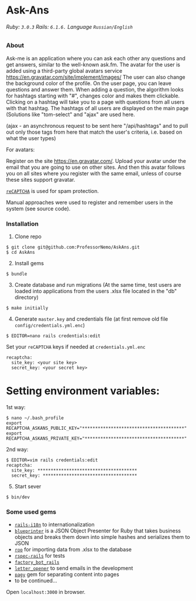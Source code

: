 # Ask-Ans

###### Ruby: `3.0.3` Rails: `6.1.6.` Language `Russian/English`

### About

Ask-me is an application where you can ask each other any questions and get answers, similar to the well-known ask.fm. The avatar for the user is added using a third-party global avatars service https://en.gravatar.com/site/implement/images/
The user can also change the background color of the profile. On the user page, you can leave questions and answer them. When adding a question, the algorithm looks for hashtags starting with "#", changes color and makes them clickable. Clicking on a hashtag will take you to a page with questions from all users with that hashtag. The hashtags of all users are displayed on the main page (Solutions like "tom-select" and "ajax" are used here.

(ajax - an asynchronous request to be sent here "/api/hashtags" and to pull out only those tags from here that match the user's criteria, i.e. based on what the user types)

For avatars:

Register on the site https://en.gravatar.com/.
Upload your avatar under the email that you are going to use on other sites. And then this avatar follows you on all sites where you register with the same email, unless of course these sites support gravatar.

[`reCAPTCHA`](https://www.google.com/recaptcha/about/) is used for spam protection.

Manual approaches were used to register and remember users in the system (see source code).

### Installation

1. Clone repo
```
$ git clone git@github.com:ProfessorNemo/AskAns.git
$ cd AskAns
```

2. Install gems
```
$ bundle
```

3. Create database and run migrations (At the same time, test users are loaded into applications from the users .xlsx file located in the "db" directory)
```
$ make initially
```

4. Generate `master.key` and credentials file (at first remove old file `config/credentials.yml.enc`)
```
$ EDITOR=nano rails credentials:edit
```

Set your `reCAPTCHA` keys if needed at `credentials.yml.enc`
```
recaptcha:
  site_key: <your site key>
  secret_key: <your secret key>
```
# Setting environment variables:

1st way:
```
$ nano ~/.bash_profile
export RECAPTCHA_ASKANS_PUBLIC_KEY="***************************************"
export RECAPTCHA_ASKANS_PRIVATE_KEY="**************************************"
```

2nd way:
```
$ EDITOR=vim rails credentials:edit
recaptcha:
  site_key: **************************************
  secret_key: ************************************
```

5. Start sever
```
$ bin/dev
```
### Some used gems

- [`rails-i18n`](https://github.com/svenfuchs/rails-i18n) to internationalization
- [`blueprinter`](https://github.com/procore/blueprinter) is a JSON Object Presenter for Ruby that takes business objects and breaks them down    into simple hashes and serializes them to JSON
- [`roo`](https://github.com/roo-rb/roo) for importing data from .xlsx to the database
- [`rspec-rails`](https://github.com/rspec/rspec-rails) for tests
- [`factory_bot_rails`](https://github.com/thoughtbot/factory_bot_rails)
- [`letter_opener`](https://github.com/ryanb/letter_opener) to send emails in the development
- [`pagy`](https://github.com/ddnexus/pagy) gem for separating content into pages
- to be continued...

Open `localhost:3000` in browser.

